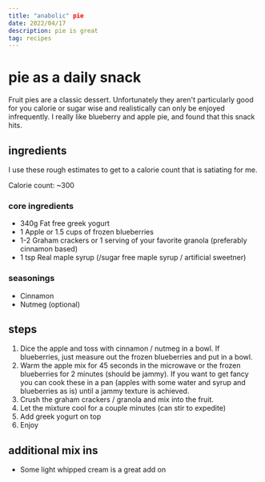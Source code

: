 ```yaml
---
title: "anabolic" pie
date: 2022/04/17
description: pie is great
tag: recipes
---
```


# pie as a daily snack
Fruit pies are a classic dessert. Unfortunately they aren't particularly good for you calorie or sugar wise and realistically can only be enjoyed infrequently. I really like blueberry and apple pie, and found that this snack hits. 

## ingredients
I use these rough estimates to get to a calorie count that is satiating for me.

Calorie count: ~300

### core ingredients
- 340g Fat free greek yogurt
- 1 Apple or 1.5 cups of frozen blueberries
- 1-2 Graham crackers or 1 serving of your favorite granola (preferably cinnamon based)
- 1 tsp Real maple syrup (/sugar free maple syrup / artificial sweetner)

### seasonings
- Cinnamon 
- Nutmeg (optional)


## steps
1. Dice the apple and toss with cinnamon / nutmeg in a bowl. If blueberries, just measure out the frozen blueberries and put in a bowl. 
2. Warm the apple mix for 45 seconds in the microwave or the frozen blueberries for 2 minutes (should be jammy). If you want to get fancy you can cook these in a pan (apples with some water and syrup and blueberries as is) until a jammy texture is achieved. 
3. Crush the graham crackers / granola and mix into the fruit. 
4. Let the mixture cool for a couple minutes (can stir to expedite)
5. Add greek yogurt on top 
6. Enjoy 

## additional mix ins
- Some light whipped cream is a great add on 



